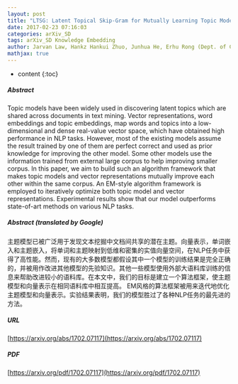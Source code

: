 ```yaml
---
layout: post
title: "LTSG: Latent Topical Skip-Gram for Mutually Learning Topic Model and Vector Representations"
date: 2017-02-23 07:16:03
categories: arXiv_SD
tags: arXiv_SD Knowledge Embedding
author: Jarvan Law, Hankz Hankui Zhuo, Junhua He, Erhu Rong (Dept. of Computer Science, Sun Yat-Sen University, GuangZhou, China.)
mathjax: true
---
```


* content
{:toc}

##### Abstract
Topic models have been widely used in discovering latent topics which are shared across documents in text mining. Vector representations, word embeddings and topic embeddings, map words and topics into a low-dimensional and dense real-value vector space, which have obtained high performance in NLP tasks. However, most of the existing models assume the result trained by one of them are perfect correct and used as prior knowledge for improving the other model. Some other models use the information trained from external large corpus to help improving smaller corpus. In this paper, we aim to build such an algorithm framework that makes topic models and vector representations mutually improve each other within the same corpus. An EM-style algorithm framework is employed to iteratively optimize both topic model and vector representations. Experimental results show that our model outperforms state-of-art methods on various NLP tasks.

##### Abstract (translated by Google)
主题模型已被广泛用于发现文本挖掘中文档间共享的潜在主题。向量表示，单词嵌入和主题嵌入，将单词和主题映射到低维和密集的实值向量空间，在NLP任务中获得了高性能。然而，现有的大多数模型都假设其中一个模型的训练结果是完全正确的，并被用作改进其他模型的先验知识。其他一些模型使用外部大语料库训练的信息来帮助改进较小的语料库。在本文中，我们的目标是建立一个算法框架，使主题模型和向量表示在相同语料库中相互提高。 EM风格的算法框架被用来迭代地优化主题模型和向量表示。实验结果表明，我们的模型胜过了各种NLP任务的最先进的方法。

##### URL
[https://arxiv.org/abs/1702.07117](https://arxiv.org/abs/1702.07117)

##### PDF
[https://arxiv.org/pdf/1702.07117](https://arxiv.org/pdf/1702.07117)

